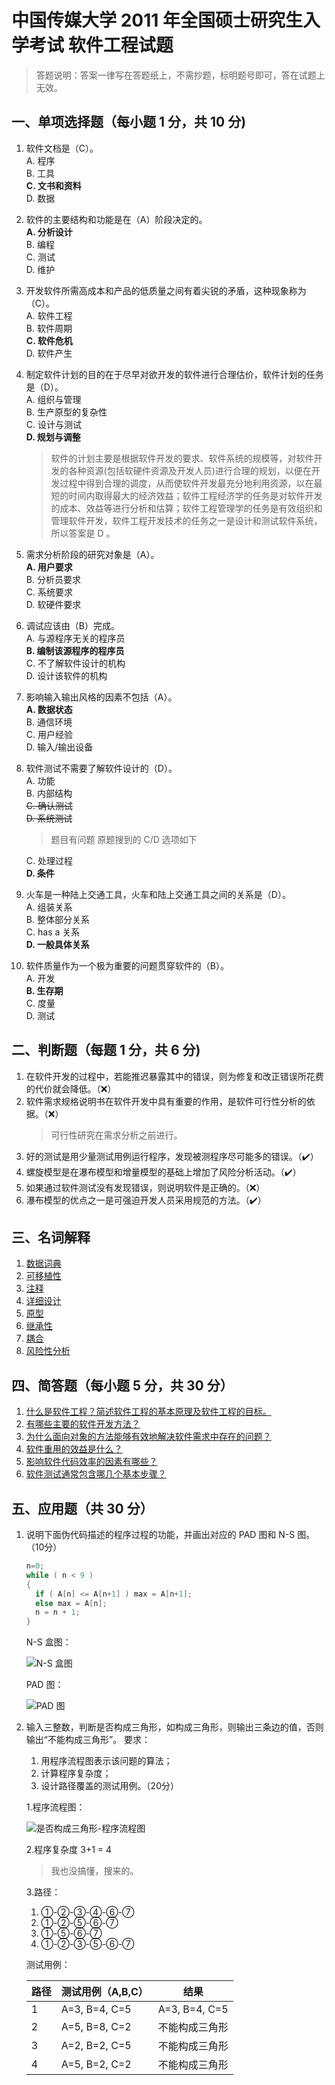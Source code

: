 # 中国传媒大学 2011 年全国硕士研究生入学考试 软件工程试题

> 答题说明：答案一律写在答题纸上，不需抄题，标明题号即可，答在试题上无效。

## 一、单项选择题（每小题 1 分，共 10 分)

1. 软件文档是（C）。  
  A. 程序  
  B. 工具  
  **C. 文书和资料**  
  D. 数据  

2. 软件的主要结构和功能是在（A）阶段决定的。  
  **A. 分析设计**  
  B. 编程  
  C. 测试  
  D. 维护  

3. 开发软件所需高成本和产品的低质量之间有着尖锐的矛盾，这种现象称为（C）。  
  A. 软件工程  
  B. 软件周期  
  **C. 软件危机**  
  D. 软件产生  

4. 制定软件计划的目的在于尽早对欲开发的软件进行合理估价，软件计划的任务是（D）。  
  A. 组织与管理  
  B. 生产原型的复杂性  
  C. 设计与测试  
  **D. 规划与调整**  
    > 软件的计划主要是根据软件开发的要求、软件系统的规模等，对软件开发的各种资源(包括软硬件资源及开发人员)进行合理的规划，以便在开发过程中得到合理的调度，从而使软件开发最充分地利用资源，以在最短的时间内取得最大的经济效益；软件工程经济学的任务是对软件开发的成本、效益等进行分析和估算；软件工程管理学的任务是有效组织和管理软件开发，软件工程开发技术的任务之一是设计和测试软件系统，所以答案是 D 。

5. 需求分析阶段的研究对象是（A）。  
  **A. 用户要求**  
  B. 分析员要求  
  C. 系统要求  
  D. 软硬件要求  

6. 调试应该由（B）完成。  
  A. 与源程序无关的程序员  
  **B. 编制该源程序的程序员**  
  C. 不了解软件设计的机构  
  D. 设计该软件的机构  

7. 影响输入输出风格的因素不包括（A）。  
  **A. 数据状态**  
  B. 通信环境  
  C. 用户经验  
  D. 输入/输出设备  

8. 软件测试不需要了解软件设计的（D）。  
  A. 功能  
  B. 内部结构  
  ~~C. 确认测试~~  
  ~~D. 系统测试~~  
    > 题目有问题 原题搜到的 C/D 选项如下

    C. 处理过程  
    **D. 条件**  

9. 火车是一种陆上交通工具，火车和陆上交通工具之间的关系是（D）。  
  A. 组装关系  
  B. 整体部分关系  
  C. has a 关系  
  **D. 一般具体关系**  

10. 软件质量作为一个极为重要的问题贯穿软件的（B）。  
  A. 开发  
  **B. 生存期**  
  C. 度量  
  D. 测试  

## 二、判断题（每题 1 分，共 6 分)

1. 在软件开发的过程中，若能推迟暴露其中的错误，则为修复和改正错误所花费的代价就会降低。（❌）
2. 软件需求规格说明书在软件开发中具有重要的作用，是软件可行性分析的依据。（❌）
   > 可行性研究在需求分析之前进行。
3. 好的测试是用少量测试用例运行程序，发现被测程序尽可能多的错误。（✔️）
4. 螺旋模型是在瀑布模型和增量模型的基础上增加了风险分析活动。（✔️）
5. 如果通过软件测试没有发现错误，则说明软件是正确的。（❌）
6. 瀑布模型的优点之一是可强迫开发人员采用规范的方法。（✔️）

## 三、名词解释

1. [数据词典](/notes/explanation-of-nouns/#数据字典)
2. [可移植性](/notes/explanation-of-nouns/#可移植性)
3. [注释](/notes/explanation-of-nouns/#注释)
4. [详细设计](/notes/explanation-of-nouns/#详细设计)
5. [原型](/notes/explanation-of-nouns/#原型)
6. [继承性](/notes/explanation-of-nouns/#继承)
7. [耦合](/notes/explanation-of-nouns/#耦合)
8. [风险性分析](/notes/explanation-of-nouns/#风险分析)

## 四、简答题（每小题 5 分，共 30 分）

1. [什么是软件工程？简述软件工程的基本原理及软件工程的目标。](/notes/short-answer/#什么是软件工程？简述软件工程的基本原理及软件工程的目标。)
2. [有哪些主要的软件开发方法？](/notes/short-answer/#有哪些主要的软件开发方法？)
3. [为什么面向对象的方法能够有效地解决软件需求中存在的问题？](/notes/short-answer/#为什么面向对象的方法能够有效地解决软件需求中存在的问题？)
4. [软件重用的效益是什么？](/notes/short-answer/#软件重用的效益是什么？)
5. [影响软件代码效率的因素有哪些？](/notes/short-answer/#影响软件代码效率的因素有哪些？)
6. [软件测试通常包含哪几个基本步骤？](/notes/short-answer/#软件测试的一般过程及各步骤目的是什么？)

## 五、应用题（共 30 分）

1. 说明下面伪代码描述的程序过程的功能，并画出对应的 PAD 图和 N-S 图。（10分）

    ```c
    n=0;
    while ( n < 9 )
    {
      if ( A[n] <= A[n+1] ) max = A[n+1];
      else max = A[n];
      n = n + 1;
    }
    ```

    N-S 盒图：

    ![N-S 盒图](/images/past-exam-papers/cuc/2011/N-S盒图.png)

    PAD 图：

    ![PAD 图](/images/past-exam-papers/cuc/2011/PAD图.png)

2. 输入三整数，判断是否构成三角形，如构成三角形，则输出三条边的值，否则输出“不能构成三角形”。
  要求：
     1. 用程序流程图表示该问题的算法；
     2. 计算程序复杂度；
     3. 设计路径覆盖的测试用例。（20分）

    1.程序流程图：

    ![是否构成三角形-程序流程图](/images/past-exam-papers/cuc/2011/是否构成三角形.png)

    2.程序复杂度 3+1 = 4
    > 我也没搞懂，搜来的。

    3.路径：
      1. ①-②-③-④-⑥-⑦
      2. ①-②-⑤-⑥-⑦
      3. ①-⑤-⑥-⑦
      4. ①-②-③-⑤-⑥-⑦

      测试用例：

      | 路径 | 测试用例（A,B,C） | 结果 |
      | --- | --- | --- |
      | 1 | A=3, B=4, C=5 | A=3, B=4, C=5 |
      | 2 | A=5, B=8, C=2 | 不能构成三角形 |
      | 3 | A=2, B=2, C=5 | 不能构成三角形 |
      | 4 | A=5, B=2, C=2 | 不能构成三角形 |